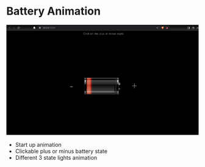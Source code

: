 # Battery Animation

![](https://github.com/u-n-s-t-o-p-p-a-b-l-e/dashboard/blob/main/battery-animation/img/batterry-animation.png)

+ Start up animation
+ Clickable plus or minus battery state
+ Different 3 state lights animation 
